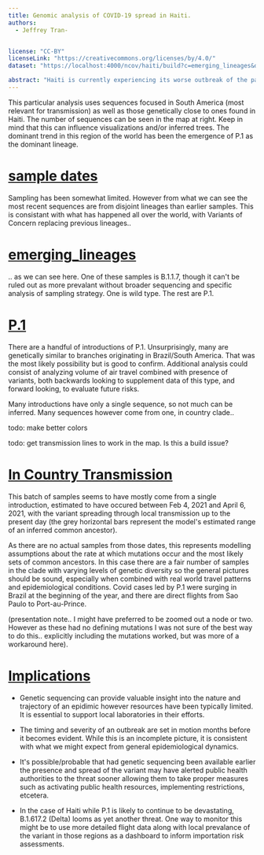 ```yaml
---
title: Genomic analysis of COVID-19 spread in Haiti.
authors:
  - Jeffrey Tran-


license: "CC-BY"  
licenseLink: "https://creativecommons.org/licenses/by/4.0/"
dataset: "https://localhost:4000/ncov/haiti/build?c=emerging_lineages&d=map&p=full"

abstract: "Haiti is currently experiencing its worse outbreak of the pandemic, driven primarily by the P.1 variant. This is an early look at sequences released by the country's National Public Health Laboratory (Laboratoire National de Sante Publique) to GISAID. After sporadic sequencing through 2020 and early 2021 the lab released about 40 sequences taken in May, at about the time the epidemic was noticebly picking up." 
---
```


This particular analysis uses sequences focused in South America (most relevant for transmission) as well as those genetically close to ones found in Haiti. The number of sequences can be seen in the map at right. Keep in mind that this can influence visualizations and/or inferred trees. The dominant trend in this region of the world has been the emergence of P.1 as the dominant lineage. 


<!-- Comment tags like these are not rendered, they're just helpful for you -->
<!-- Known 'gotcha' bug: ensure that links always end in a 'letter' (a period counts). If some kind of text doesn't follow them, it breaks the slide. -->


<!-- ############ SLIDE BREAK ############# -->
<!-- SLIDE 1 -->
<!--  Each slide MUST start with a link to a specific view of the dataset (must match the `dataset` specified above) -->
# [sample dates](http://127.0.0.1:4000/ncov/haiti/build?d=tree&c=num_date&f_country=Haiti&l=radial)

Sampling has been somewhat limited. However from what we can see the most recent sequences are from disjoint lineages than earlier samples. This is consistant with what has happened all over the world, with Variants of Concern replacing previous lineages.. 


# [emerging_lineages](http://127.0.0.1:4000/ncov/haiti/build?d=tree&c=emerging_lineage&f_country=Haiti&l=radial)

.. as we can see here. One of these samples is B.1.1.7, though it can't be ruled out as more prevalant without broader sequencing and specific analysis of sampling strategy. One is wild type. The rest are P.1. 

# [P.1](http://localhost:4000/ncov/haiti/build?c=country&d=tree&f_country=Haiti,Brazil,Argentina,Uraguay&f_clade_membership=20J/501Y.V3&l=radial&treeZoom=selected)

There are a handful of introductions of P.1. Unsurprisingly, many are genetically similar to branches originating in Brazil/South America. That was the most likely possibility but is good to confirm. Additional analysis could consist of analyzing volume of air travel combined with presence of variants, both backwards looking to supplement data of this type, and forward looking, to evaluate future risks.  

Many introductions have only a single sequence, so not much can be inferred. Many sequences however come from one, in country clade.. 


todo: make better colors

todo: get transmission lines to work in the map. Is this a build issue? 


# [In Country Transmission](https://localhost:4000/ncov/haiti/build?branchLabel=emerging_lineage&d=tree&ci&f_haiti=yes&f_clade_membership=20J/501Y.V3&gt=nuc.2455T&tl=country&treeZoom=selected)


This batch of samples seems to have mostly come from a single introduction, estimated to have occured between Feb 4, 2021 and April 6, 2021, with the variant spreading through local transmission up to the present day (the grey horizontal bars represent the model's estimated range of an inferred common ancestor). 

 
As there are no actual samples from those dates, this represents modelling assumptions about the rate at which mutations occur and the most likely sets of common ancestors. In this case there are a fair number of samples in the clade with varying levels of genetic diversity so the general pictures should be sound, especially when combined with real world travel patterns and epidemiological conditions. Covid cases led by P.1 were surging in Brazil at the beginning of the year, and there are direct flights from Sao Paulo to Port-au-Prince.

(presentation note.. I might have preferred to be zoomed out a node or two. However as these had no defining mutations I was not sure of the best way to do this.. explicitly including the mutations worked, but was more of a workaround here). 


# [Implications](https://nextstrain.org/ncov/global?c=country&d=tree,map&f_clade_membership=21A%20%28Delta%29&l=radial&p=grid&transmissions=show)



* Genetic sequencing can provide valuable insight into the nature and trajectory of an epidimic however resources have been typically limited. It is essential to support local laboratories in their efforts.  

* The timing and severity of an outbreak are set in motion months before it becomes evident. While this is an incomplete picture, it is consistent with what we might expect from general epidemiological dynamics.

* It's possible/probable that had genetic sequencing been available earlier the presence and spread of the variant may have alerted public health authorities to the threat sooner allowing them to take proper measures such as activating public health resources, implementing restrictions, etcetera. 

* In the case of Haiti while P.1 is likely to continue to be devastating, B.1.617.2 (Delta) looms as yet another threat. One way to monitor this might be to use more detailed flight data along with local prevalance of the variant in those regions as a dashboard to inform importation risk assessments. 



<!-- This is left-side text -->
<!-- There is NO right-side text on this slide -->


<!-- ############ SLIDE BREAK ############# -->
<!-- SLIDE 2 -->



